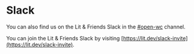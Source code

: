 # Slack

You can also find us on the Lit & Friends Slack in the [#open-wc](https://lit-and-friends.slack.com/archives/CE6D9DN05) channel.

You can join the Lit & Friends Slack by visiting [https://lit.dev/slack-invite](https://lit.dev/slack-invite).
